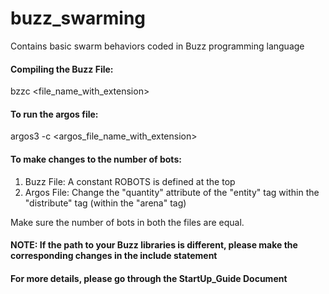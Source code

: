 # buzz_swarming
Contains basic swarm behaviors coded in Buzz programming language

#### Compiling the Buzz File: ####
bzzc <file_name_with_extension>

#### To run the argos file: ####
argos3 -c <argos_file_name_with_extension>

#### To make changes to the number of bots: ####
1. Buzz File: A constant ROBOTS is defined at the top
2. Argos File: Change the "quantity" attribute of the "entity" tag within the "distribute" tag (within the "arena" tag)

Make sure the number of bots in both the files are equal.

#### NOTE: If the path to your Buzz libraries is different, please make the corresponding changes in the include statement ####


#### For more details, please go through the StartUp_Guide Document ####
